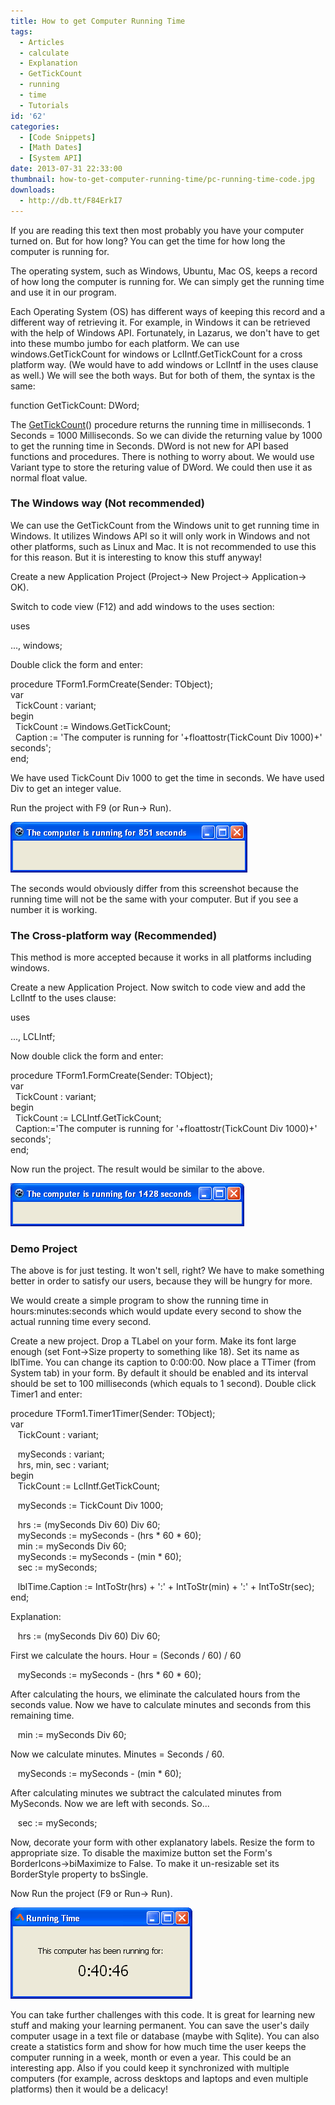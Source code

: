 ```yaml
---
title: How to get Computer Running Time
tags:
  - Articles
  - calculate
  - Explanation
  - GetTickCount
  - running
  - time
  - Tutorials
id: '62'
categories:
  - [Code Snippets]
  - [Math Dates]
  - [System API]
date: 2013-07-31 22:33:00
thumbnail: how-to-get-computer-running-time/pc-running-time-code.jpg
downloads:
  - http://db.tt/F84ErkI7
---
```


If you are reading this text then most probably you have your computer turned on. But for how long? You can get the time for how long the computer is running for.
<!-- more -->
  
  
The operating system, such as Windows, Ubuntu, Mac OS, keeps a record of how long the computer is running for. We can simply get the running time and use it in our program.  
  
Each Operating System (OS) has different ways of keeping this record and a different way of retrieving it. For example, in Windows it can be retrieved with the help of Windows API. Fortunately, in Lazarus, we don't have to get into these mumbo jumbo for each platform. We can use windows.GetTickCount for windows or LclIntf.GetTickCount for a cross platform way. (We would have to add windows or LclIntf in the uses clause as well.) We will see the both ways. But for both of them, the syntax is the same:  
  

function GetTickCount: DWord; 

  
The [GetTickCount](http://lazarus-ccr.sourceforge.net/docs/lcl/lclintf/gettickcount.html)() procedure returns the running time in milliseconds. 1 Seconds = 1000 Milliseconds. So we can divide the returning value by 1000 to get the running time in Seconds. DWord is not new for API based functions and procedures. There is nothing to worry about. We would use Variant type to store the returing value of DWord. We could then use it as normal float value.  
  
  
  

### The Windows way (Not recommended)

We can use the GetTickCount from the Windows unit to get running time in Windows. It utilizes Windows API so it will only work in Windows and not other platforms, such as Linux and Mac. It is not recommended to use this for this reason. But it is interesting to know this stuff anyway!  
  
Create a new Application Project (Project-> New Project-> Application-> OK).  
  
Switch to code view (F12) and add windows to the uses section:  
  

uses  
  
..., windows;

  
Double click the form and enter:  
  

procedure TForm1.FormCreate(Sender: TObject);  
var  
  TickCount : variant;  
begin  
  TickCount := Windows.GetTickCount;  
  Caption := 'The computer is running for '+floattostr(TickCount Div 1000)+' seconds';  
end;

  
We have used TickCount Div 1000 to get the time in seconds. We have used Div to get an integer value.  
  
Run the project with F9 (or Run-> Run).  
  

![](how-to-get-computer-running-time/pc-running-time-lazarus.gif)

  
  
  
  
  
The seconds would obviously differ from this screenshot because the running time will not be the same with your computer. But if you see a number it is working.  
  
  

### The Cross-platform way (Recommended)

This method is more accepted because it works in all platforms including windows.  
  
Create a new Application Project. Now switch to code view and add the LclIntf to the uses clause:  
  

uses  
  
..., LCLIntf;

  
Now double click the form and enter:  
  

procedure TForm1.FormCreate(Sender: TObject);  
var  
  TickCount : variant;  
begin  
  TickCount := LCLIntf.GetTickCount;  
  Caption:='The computer is running for '+floattostr(TickCount Div 1000)+' seconds';  
end;

  
Now run the project. The result would be similar to the above.  
  

![](how-to-get-computer-running-time/pc-running-time-lazarus2.gif)

  

### Demo Project

The above is for just testing. It won't sell, right? We have to make something better in order to satisfy our users, because they will be hungry for more.  
  
We would create a simple program to show the running time in hours:minutes:seconds which would update every second to show the actual running time every second.  
  
Create a new project. Drop a TLabel on your form. Make its font large enough (set Font->Size property to something like 18). Set its name as lblTime. You can change its caption to 0:00:00. Now place a TTimer (from System tab) in your form. By default it should be enabled and its interval should be set to 100 milliseconds (which equals to 1 second). Double click Timer1 and enter:  
  

procedure TForm1.Timer1Timer(Sender: TObject);  
var  
   TickCount : variant;  
  
   mySeconds : variant;  
   hrs, min, sec : variant;  
begin  
   TickCount := LclIntf.GetTickCount;  
  
   mySeconds := TickCount Div 1000;  
  
   hrs := (mySeconds Div 60) Div 60;  
   mySeconds := mySeconds - (hrs \* 60 \* 60);  
   min := mySeconds Div 60;  
   mySeconds := mySeconds - (min \* 60);  
   sec := mySeconds;  
  
   lblTime.Caption := IntToStr(hrs) + ':' + IntToStr(min) + ':' + IntToStr(sec);  
end;

  
Explanation:  
  

   hrs := (mySeconds Div 60) Div 60;

  
First we calculate the hours. Hour = (Seconds / 60) / 60  
  

   mySeconds := mySeconds - (hrs \* 60 \* 60);

  
After calculating the hours, we eliminate the calculated hours from the seconds value. Now we have to calculate minutes and seconds from this remaining time.  
  

   min := mySeconds Div 60;

  
Now we calculate minutes. Minutes = Seconds / 60.  
  

   mySeconds := mySeconds - (min \* 60);

  
After calculating minutes we subtract the calculated minutes from MySeconds. Now we are left with seconds. So...  
  

   sec := mySeconds;

  
  
Now, decorate your form with other explanatory labels. Resize the form to appropriate size. To disable the maximize button set the Form's BorderIcons->biMaximize to False. To make it un-resizable set its BorderStyle property to bsSingle.  
  
Now Run the project (F9 or Run-> Run).  
  

![](how-to-get-computer-running-time/running-time-sample-lazarus.gif)

  
You can take further challenges with this code. It is great for learning new stuff and making your learning permanent. You can save the user's daily computer usage in a text file or database (maybe with Sqlite). You can also create a statistics form and show for how much time the user keeps the computer running in a week, month or even a year. This could be an interesting app. Also if you could keep it synchronized with multiple computers (for example, across desktops and laptops and even multiple platforms) then it would be a delicacy!  
